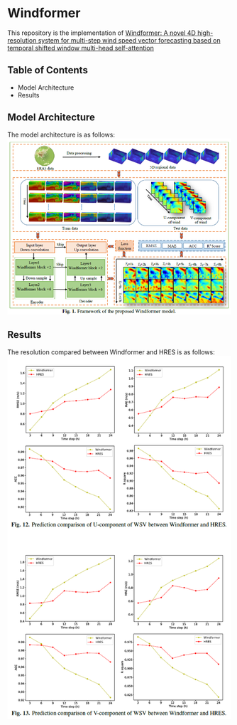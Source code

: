 # Windformer
This repository is the implementation of [Windformer: A novel 4D high-resolution system for multi-step wind speed vector forecasting based on temporal shifted window multi-head self-attention](https://www.sciencedirect.com/science/article/pii/S0360544224029815?via%3Dihub)
## Table of Contents
- Model Architecture
- Results
## Model Architecture
The model architecture is as follows:
![Model Architecture](assets/Framwork.png)
## Results
The resolution compared between Windformer and HRES is as follows:
![Forecasting resolution](assets/resolution.png)




